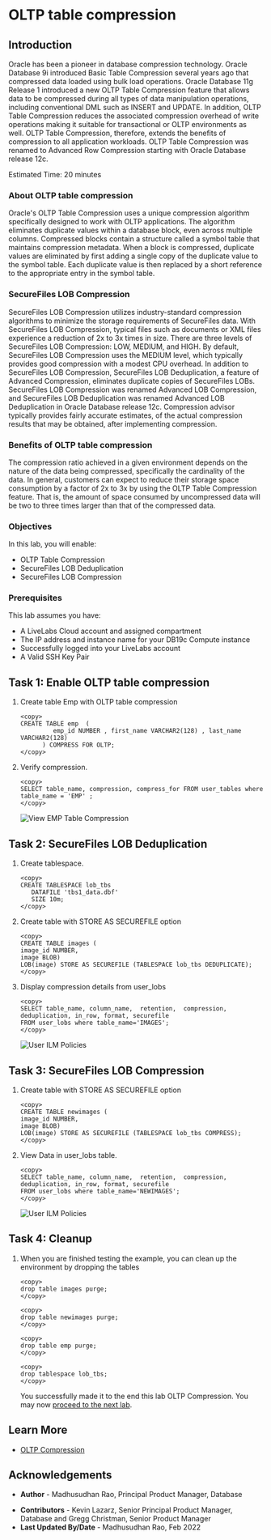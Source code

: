 # OLTP table compression

## Introduction

Oracle has been a pioneer in database compression technology. Oracle Database 9i introduced Basic Table Compression several years ago that compressed data loaded using bulk load operations. Oracle Database 11g Release 1 introduced a new OLTP Table Compression feature that allows data to be compressed during all types of data manipulation operations, including conventional DML such as INSERT and UPDATE. In addition, 
OLTP Table Compression reduces the associated compression overhead of write operations making it suitable for transactional or OLTP environments as well. OLTP Table Compression, therefore, extends the benefits of compression to all application workloads. OLTP Table Compression was renamed to Advanced Row Compression starting with Oracle Database release 12c.

Estimated Time: 20 minutes

### About OLTP table compression

Oracle's OLTP Table Compression uses a unique compression algorithm specifically designed to work with OLTP applications. The algorithm eliminates duplicate values within a database block, even across multiple columns. Compressed blocks contain a structure called a symbol table that maintains compression metadata. When a block is compressed, duplicate values are eliminated by first adding a single copy of the duplicate value to the symbol table. Each duplicate value is then replaced by a short reference to the appropriate entry in the symbol table. 

### SecureFiles LOB Compression

SecureFiles LOB Compression utilizes industry-standard compression algorithms to minimize the storage requirements of SecureFiles data. With SecureFiles LOB Compression, typical files such as documents or XML files experience a reduction of 2x to 3x times in size. There are three levels of SecureFiles LOB Compression:  LOW, MEDIUM, and HIGH. By default, SecureFiles LOB Compression uses the MEDIUM level, which typically provides good compression with a modest CPU overhead. In addition to SecureFiles LOB Compression, SecureFiles LOB Deduplication, a feature of Advanced Compression, eliminates duplicate copies of SecureFiles LOBs. SecureFiles LOB Compression was renamed Advanced LOB Compression, and SecureFiles LOB Deduplication was renamed Advanced LOB Deduplication in Oracle Database release 12c. Compression advisor typically provides fairly accurate estimates, of the actual compression results that may be obtained, after implementing compression.
 
### Benefits of OLTP table compression 

The compression ratio achieved in a given environment depends on the nature of the data being compressed, specifically the cardinality of the data. In general, customers can expect to reduce their storage space consumption by a factor of 2x to 3x by using the OLTP Table Compression feature. That is, the amount of space consumed by uncompressed data will be two to three times larger than that of the compressed data.

### Objectives
 
In this lab, you will enable:
* OLTP Table Compression 
* SecureFiles LOB Deduplication
* SecureFiles LOB Compression

### Prerequisites 
This lab assumes you have:

* A LiveLabs Cloud account and assigned compartment
* The IP address and instance name for your DB19c Compute instance
* Successfully logged into your LiveLabs account
* A Valid SSH Key Pair
  
## Task 1: Enable OLTP table compression 

1. Create table Emp with OLTP table compression

      ```
      <copy>
      CREATE TABLE emp  (
               emp_id NUMBER , first_name VARCHAR2(128) , last_name VARCHAR2(128) 
            ) COMPRESS FOR OLTP;
      </copy>
      ```  

2. Verify compression.

      ```
      <copy>
      SELECT table_name, compression, compress_for FROM user_tables where table_name = 'EMP' ;
      </copy>
      ```  

      ![View EMP Table Compression](images/emp-table.png "View EMP Table Compression")

## Task 2: SecureFiles LOB Deduplication

1. Create tablespace. 

      ```
      <copy> 
      CREATE TABLESPACE lob_tbs 
         DATAFILE 'tbs1_data.dbf' 
         SIZE 10m; 
      </copy>
      ```

2. Create table with STORE AS SECUREFILE option

      ```
      <copy> 
      CREATE TABLE images (
      image_id NUMBER,
      image BLOB)
      LOB(image) STORE AS SECUREFILE (TABLESPACE lob_tbs DEDUPLICATE);
      </copy>
      ```

3. Display compression details from user\_lobs      

      ```
      <copy> 
      SELECT table_name, column_name,  retention,  compression, deduplication, in_row, format, securefile
      FROM user_lobs where table_name='IMAGES'; 
      </copy>
      ```

      ![User ILM Policies](images/images.png "User ILM Policies")
 
## Task 3: SecureFiles LOB Compression

1. Create table with STORE AS SECUREFILE option 
 

      ```
      <copy>
      CREATE TABLE newimages (
      image_id NUMBER,
      image BLOB)
      LOB(image) STORE AS SECUREFILE (TABLESPACE lob_tbs COMPRESS);
      </copy>
      ```

2. View Data in user\_lobs table.      

      ```
      <copy> 
      SELECT table_name, column_name,  retention,  compression, deduplication, in_row, format, securefile
      FROM user_lobs where table_name='NEWIMAGES'; 
      </copy>
      ```
      

      ![User ILM Policies](images/new-images.png "User ILM Policies")
 
## Task 4: Cleanup

1. When you are finished testing the example, you can clean up the environment by dropping the tables 
 
      ```
      <copy>
      drop table images purge;  
      </copy>
      ```

      ```
      <copy> 
      drop table newimages purge; 
      </copy>
      ```

      ```
      <copy> 
      drop table emp purge;  
      </copy>
      ```

      ```
      <copy>   
      drop tablespace lob_tbs;
      </copy>
      ```
  
   You successfully made it to the end this lab OLTP Compression. You may now [proceed to the next lab](#next).  

## Learn More

* [OLTP Compression](https://docs.oracle.com/cd/E29633_01/CDMOG/GUID-090FB709-9BC1-44C7-9855-B49AF8AAF587.htm) 
 
## Acknowledgements

- **Author** - Madhusudhan Rao, Principal Product Manager, Database
* **Contributors** - Kevin Lazarz, Senior Principal Product Manager, Database and Gregg Christman, Senior Product Manager
* **Last Updated By/Date** -  Madhusudhan Rao, Feb 2022 
